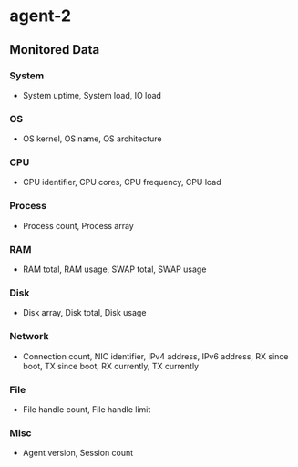 # agent-2


Monitored Data
--------------

### System
* System uptime, System load, IO load

### OS
* OS kernel, OS name,
            OS architecture

### CPU
* CPU identifier, CPU cores, CPU frequency, CPU load

### Process
*  Process count,
            Process array

### RAM
* RAM total,
            RAM usage,
            SWAP total,
            SWAP usage

### Disk
* Disk array,
            Disk total,
            Disk usage

### Network
*  Connection count,
            NIC identifier,
            IPv4 address,
            IPv6 address,
            RX since boot,
            TX since boot,
            RX currently,
            TX currently
            
            
### File
* File handle count,
            File handle limit
            

### Misc
* Agent version,
            Session count
            
